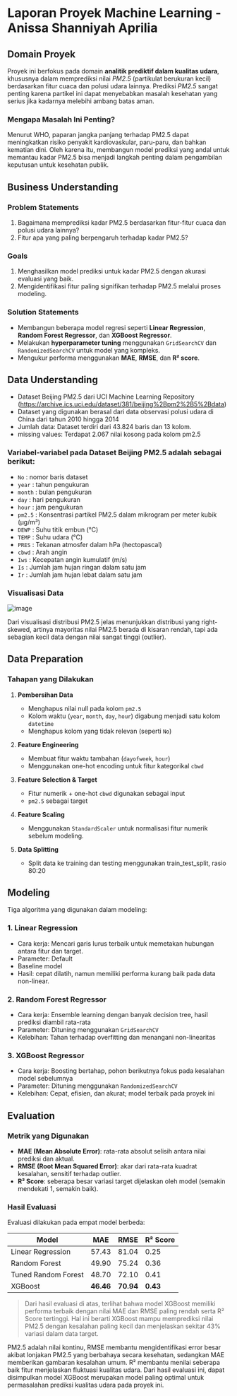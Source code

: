 # Laporan Proyek Machine Learning - Anissa Shanniyah Aprilia

## Domain Proyek

Proyek ini berfokus pada domain **analitik prediktif dalam kualitas udara**, khususnya dalam memprediksi nilai *PM2.5* (partikulat berukuran kecil) berdasarkan fitur cuaca dan polusi udara lainnya. Prediksi *PM2.5* sangat penting karena partikel ini dapat menyebabkan masalah kesehatan yang serius jika kadarnya melebihi ambang batas aman.

### Mengapa Masalah Ini Penting?

Menurut WHO, paparan jangka panjang terhadap PM2.5 dapat meningkatkan risiko penyakit kardiovaskular, paru-paru, dan bahkan kematian dini. Oleh karena itu, membangun model prediksi yang andal untuk memantau kadar PM2.5 bisa menjadi langkah penting dalam pengambilan keputusan untuk kesehatan publik.

## Business Understanding

### Problem Statements
1. Bagaimana memprediksi kadar PM2.5 berdasarkan fitur-fitur cuaca dan polusi udara lainnya?
2. Fitur apa yang paling berpengaruh terhadap kadar PM2.5?

### Goals
1. Menghasilkan model prediksi untuk kadar PM2.5 dengan akurasi evaluasi yang baik.
2. Mengidentifikasi fitur paling signifikan terhadap PM2.5 melalui proses modeling.

### Solution Statements
* Membangun beberapa model regresi seperti **Linear Regression**, **Random Forest Regressor**, dan **XGBoost Regressor**.
* Melakukan **hyperparameter tuning** menggunakan `GridSearchCV` dan `RandomizedSearchCV` untuk model yang kompleks.
* Mengukur performa menggunakan **MAE**, **RMSE**, dan **R² score**.

## Data Understanding
- Dataset Beijing PM2.5 dari UCI Machine Learning Repository (https://archive.ics.uci.edu/dataset/381/beijing%2Bpm2%2B5%2Bdata)
- Dataset yang digunakan berasal dari data observasi polusi udara di China dari tahun 2010 hingga 2014
- Jumlah data: Dataset terdiri dari 43.824 baris dan 13 kolom.
- missing values: Terdapat 2.067 nilai kosong pada kolom pm2.5

### Variabel-variabel pada Dataset Beijing PM2.5 adalah sebagai berikut:
- `No` : nomor baris dataset
- `year` : tahun pengukuran
- `month` : bulan pengukuran
- `day` : hari pengukuran
- `hour` : jam pengukuran
- `pm2.5` : Konsentrasi partikel PM2.5 dalam mikrogram per meter kubik (µg/m³)
- `DEWP` : Suhu titik embun (°C)
- `TEMP` : Suhu udara (°C)
- `PRES` : Tekanan atmosfer dalam hPa (hectopascal)
- `cbwd` : Arah angin
- `Iws` : Kecepatan angin kumulatif (m/s)
- `Is` : Jumlah jam hujan ringan dalam satu jam
- `Ir` : Jumlah jam hujan lebat dalam satu jam

### Visualisasi Data
![image](https://github.com/user-attachments/assets/d9ccffa0-9d2e-4df7-a2ea-787e5196ca19)

Dari visualisasi distribusi PM2.5 jelas menunjukkan distribusi yang right-skewed, artinya mayoritas nilai PM2.5 berada di kisaran rendah, tapi ada sebagian kecil data dengan nilai sangat tinggi (outlier).

## Data Preparation

### Tahapan yang Dilakukan

1. **Pembersihan Data**
   * Menghapus nilai null pada kolom `pm2.5`
   * Kolom waktu (`year`, `month`, `day`, `hour`) digabung menjadi satu kolom `datetime`
   * Menghapus kolom yang tidak relevan (seperti `No`)

2. **Feature Engineering**
   * Membuat fitur waktu tambahan (`dayofweek`, `hour`)
   * Menggunakan one-hot encoding untuk fitur kategorikal `cbwd`
  
3. **Feature Selection & Target**
   * Fitur numerik + one-hot `cbwd` digunakan sebagai input
   * `pm2.5` sebagai target

4. **Feature Scaling**
   * Menggunakan `StandardScaler` untuk normalisasi fitur numerik sebelum modeling.

5. **Data Splitting**
   * Split data ke training dan testing menggunakan train_test_split, rasio 80:20

## Modeling
Tiga algoritma yang digunakan dalam modeling:
### 1. Linear Regression
* Cara kerja: Mencari garis lurus terbaik untuk memetakan hubungan antara fitur dan target.
* Parameter: Default
* Baseline model
* Hasil: cepat dilatih, namun memiliki performa kurang baik pada data non-linear.

### 2. Random Forest Regressor
* Cara kerja: Ensemble learning dengan banyak decision tree, hasil prediksi diambil rata-rata
* Parameter: Dituning menggunakan `GridSearchCV`
* Kelebihan: Tahan terhadap overfitting dan menangani non-linearitas
  
### 3. XGBoost Regressor
* Cara kerja: Boosting bertahap, pohon berikutnya fokus pada kesalahan model sebelumnya
* Parameter: Dituning menggunakan `RandomizedSearchCV`
* Kelebihan: Cepat, efisien, dan akurat; model terbaik pada proyek ini

## Evaluation
### Metrik yang Digunakan
* **MAE (Mean Absolute Error)**: rata-rata absolut selisih antara nilai prediksi dan aktual.
* **RMSE (Root Mean Squared Error)**: akar dari rata-rata kuadrat kesalahan, sensitif terhadap outlier.
* **R² Score**: seberapa besar variasi target dijelaskan oleh model (semakin mendekati 1, semakin baik).

### Hasil Evaluasi
Evaluasi dilakukan pada empat model berbeda:

| Model               | MAE       | RMSE      | R² Score |
| ------------------- | --------- | --------- | -------- |
| Linear Regression   | 57.43     | 81.04     | 0.25     |
| Random Forest       | 49.90     | 75.24     | 0.36     |
| Tuned Random Forest | 48.70     | 72.10     | 0.41     |
| XGBoost             | **46.46** | **70.94** | **0.43** |

> Dari hasil evaluasi di atas, terlihat bahwa model XGBoost memiliki performa terbaik dengan nilai MAE dan RMSE paling rendah serta R² Score tertinggi. Hal ini berarti XGBoost mampu memprediksi nilai PM2.5 dengan kesalahan paling kecil dan menjelaskan sekitar 43% variasi dalam data target.

PM2.5 adalah nilai kontinu, RMSE membantu mengidentifikasi error besar akibat lonjakan PM2.5 yang berbahaya secara kesehatan, sedangkan MAE memberikan gambaran kesalahan umum. R² membantu menilai seberapa baik fitur menjelaskan fluktuasi kualitas udara. Dari hasil evaluasi ini, dapat disimpulkan model XGBoost merupakan model paling optimal untuk permasalahan prediksi kualitas udara pada proyek ini.
